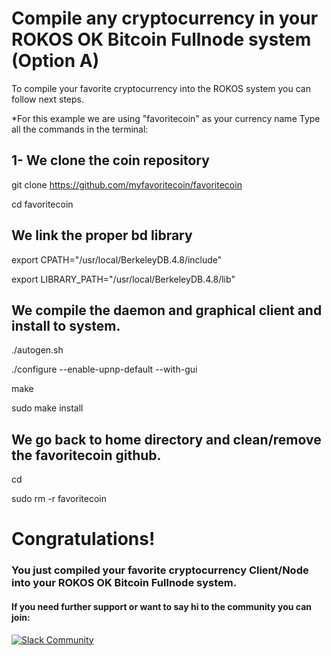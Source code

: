 # Compile any cryptocurrency in your ROKOS OK Bitcoin Fullnode system (Option A)

To compile your favorite cryptocurrency into the ROKOS system 
you can follow next steps.

*For this example we are using "favoritecoin" as your currency name
Type all the commands in the terminal:

## 1- We clone the coin repository

git clone https://github.com/myfavoritecoin/favoritecoin 

cd favoritecoin

## We link the proper bd library

export CPATH="/usr/local/BerkeleyDB.4.8/include"

export LIBRARY_PATH="/usr/local/BerkeleyDB.4.8/lib"

## We compile the daemon and graphical client and install to system.

./autogen.sh

./configure --enable-upnp-default --with-gui

make

sudo make install

## We go back to home directory and clean/remove the favoritecoin github.

cd

sudo rm -r favoritecoin

# Congratulations!
### You just compiled your favorite cryptocurrency Client/Node into your ROKOS OK Bitcoin Fullnode system.

#### If you need further support or want to say hi to the community you can join:
[![Slack Community](https://img.shields.io/badge/slack-okrokos-blue.svg)](https://okcash.herokuapp.com)
